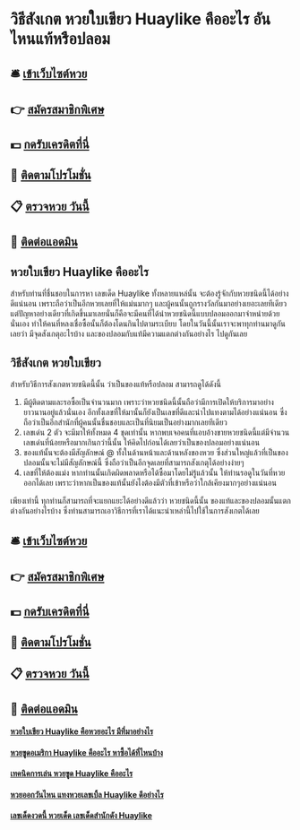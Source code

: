 # วิธีสังเกต หวยใบเขียว Huaylike คืออะไร อันไหนแท้หรือปลอม

## 🛎 [เข้าเว็บไซต์หวย](https://bit.ly/3BOyJdd)
## 👉 [สมัครสมาชิกพิเศษ](https://bit.ly/3BOyJdd)
## 💵 [กดรับเครดิตที่นี่](https://bit.ly/3Dto3lr)
## 👑 [ติดตามโปรโมชั่น](https://bit.ly/3Dto3lr)
## 📋 [ตรวจหวย วันนี้](https://bit.ly/3Dto3lr)
## 📱 [ติดต่อแอดมิน](https://bit.ly/3Dto3lr)

## หวยใบเขียว Huaylike คืออะไร
สำหรับท่านที่ชื่นชอบในการหา เลขเด็ด Huaylike ทั้งหลายแหล่นั้น จะต้องรู้จักกับหวยชนิดนี้ได้อย่างดีแน่นอน เพราะถือว่าเป็นอีกหวยเลยที่ให้แม่นมากๆ และผู้คนนั้นถูกรางวัลกันมาอย่างเยอะเลยทีเดียว แต่ปัญหาอย่างเดียวที่เกิดขึ้นมาเลยนั่นก็คือจะมีคนที่ได้นำหวยชนิดนี้แบบปลอมออกมาจำหน่ายด้วยนั่นเอง ทำให้คนที่หลงเชื่อซื้อนั้นก็ต้องโดนกินไปตามระเบียบ โดยในวันนี้นั้นเราจะพาทุกท่านมาดูกันเลยว่า มีจุดสังเกตุอะไรบ้าง และของปลอมกับแท้มีความแตกต่างกันอย่างไร ไปดูกันเลย

## วิธีสังเกต หวยใบเขียว
สำหรับวิธีการสังเกตหวยชนิดนี้นั้น ว่าเป็นของแท้หรือปลอม สามารถดูได้ดังนี้
1. มีผู้ติดตามและรอซื้อเป็นจำนวนมาก เพราะว่าหวยชนิดนี้นั้นถือว่ามีการเปิดให้บริการมาอย่างยาวนานอยู่แล้วนั่นเอง อีกทั้งเลขที่ให้มานั้นก็ยังเป็นเลขที่ดีและนำไปแทงตามได้อย่างแน่นอน ซึ่งถือว่าเป็นอีกสำนักที่ผู้คนนั้นชื่นชอบและเป็นที่นิยมเป็นอย่างมากเลยทีเดียว
2. เลขเด่น 2 ตัว จะมีมาให้ทั้งหมด 4 ชุดเท่านั้น หากพบเจอคนที่แอบอ้างขายหวยชนิดนี้แต่มีจำนวนเลขเด่นที่น้อยหรือมากเกินกว่านี้นั้น ให้คิดไปก่อนได้เลยว่าเป็นของปลอมอย่างแน่นอน
3. ของแท้นั้นจะต้องมีสัญลักษณ์ @ ทั้งในด้านหน้าและด้านหลังของหวย ซึ่งส่วนใหญ่แล้วที่เป็นของปลอมนั้นจะไม่มีสัญลักษณ์นี้ ซึ่งถือว่าเป็นอีกจุดเลยที่สามารถสังเกตุได้อย่างง่ายๆ
4. เลขที่ให้ต้องแม่ง หากท่านนั้นเกิดผิดพลาดหรือได้ซื้อมาโดยไม่รู้แล้วนั้น ให้ท่านรอดูในวันที่หวยออกได้เลย เพราะว่าหากเป็นของแท้นั้นยังไงต้องมีตัวที่เข้าหรือว่าใกล้เคียงมากๆอย่างแน่นอน

เพียงเท่านี้ ทุกท่านก็สามารถที่จะแยกแยะได้อย่างดีแล้วว่า หวยชนิดนี้นั้น ของแท้และของปลอมนั้นแตกต่างกันอย่างไรบ้าง ซึ่งท่านสามารถเอาวิธีการที่เราได้แนะนำเหล่านี้ไปใช้ในการสังเกตได้เลย

## 🛎 [เข้าเว็บไซต์หวย](https://bit.ly/3BOyJdd)
## 👉 [สมัครสมาชิกพิเศษ](https://bit.ly/3BOyJdd)
## 💵 [กดรับเครดิตที่นี่](https://bit.ly/3Dto3lr)
## 👑 [ติดตามโปรโมชั่น](https://bit.ly/3Dto3lr)
## 📋 [ตรวจหวย วันนี้](https://bit.ly/3Dto3lr)
## 📱 [ติดต่อแอดมิน](https://bit.ly/3Dto3lr)

#### [หวยใบเขียว Huaylike คือหวยอะไร มีที่มาอย่างไร](https://atom.io/themes/หวยใบเขียว%20Huaylike%20คือหวยอะไร%20มีที่มาอย่างไร)
#### [หวยขูดอเมริกา Huaylike คืออะไร หาซื้อได้ที่ไหนบ้าง](https://atom.io/themes/หวยขูดอเมริกา%20Huaylike%20คืออะไร%20หาซื้อได้ที่ไหนบ้าง)
#### [เทคนิคการเล่น หวยขูด Huaylike คืออะไร](https://atom.io/themes/เทคนิคการเล่น%20หวยขูด%20Huaylike%20คืออะไร)
#### [หวยออกวันไหน แทงหวยเลขเบิ้ล Huaylike ดีอย่างไร](https://atom.io/themes/หวยออกวันไหน%20แทงหวยเลขเบิ้ล%20Huaylike%20ดีอย่างไร)
#### [เลขเด็ดงวดนี้ หวยเด็ด เลขเด็ดสำนักดัง Huaylike](https://atom.io/themes/เลขเด็ดงวดนี้%20หวยเด็ด%20เลขเด็ดสำนักดัง%20Huaylike)